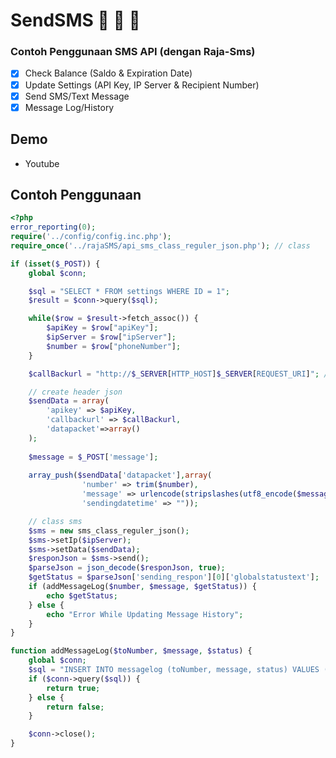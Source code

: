 # SendSMS :beer: :beer: :beer:
### Contoh Penggunaan SMS API (dengan Raja-Sms)

- [x] Check Balance (Saldo & Expiration Date)
- [x] Update Settings (API Key, IP Server & Recipient Number)
- [x] Send SMS/Text Message
- [x] Message Log/History

## Demo
- Youtube

## Contoh Penggunaan
```php
<?php
error_reporting(0);
require('../config/config.inc.php');
require_once('../rajaSMS/api_sms_class_reguler_json.php'); // class

if (isset($_POST)) {
	global $conn;

	$sql = "SELECT * FROM settings WHERE ID = 1";
	$result = $conn->query($sql);

	while($row = $result->fetch_assoc()) {
		$apiKey = $row["apiKey"];
		$ipServer = $row["ipServer"];
		$number = $row["phoneNumber"];
	}

	$callBackurl = "http://$_SERVER[HTTP_HOST]$_SERVER[REQUEST_URI]"; // url callback get status sms 

	// create header json  
	$sendData = array(
		'apikey' => $apiKey,  
		'callbackurl' => $callBackurl, 
		'datapacket'=>array()
	);
	
	$message = $_POST['message'];
	
	array_push($sendData['datapacket'],array(
				'number' => trim($number),
				'message' => urlencode(stripslashes(utf8_encode($message))),
				'sendingdatetime' => ""));

	// class sms 
	$sms = new sms_class_reguler_json();
	$sms->setIp($ipServer);
	$sms->setData($sendData);
	$responJson = $sms->send();
	$parseJson = json_decode($responJson, true);
	$getStatus = $parseJson['sending_respon'][0]['globalstatustext'];
	if (addMessageLog($number, $message, $getStatus)) {
		echo $getStatus;
	} else {
		echo "Error While Updating Message History";
	}
}

function addMessageLog($toNumber, $message, $status) {
	global $conn;
	$sql = "INSERT INTO messagelog (toNumber, message, status) VALUES ('$toNumber', '$message', '$status')";
	if ($conn->query($sql)) {
		return true;
	} else {
		return false;
	}

	$conn->close();
}
```
